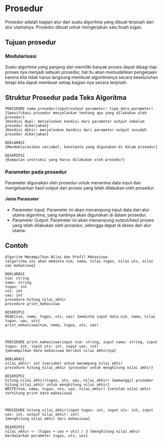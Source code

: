 <h1>Prosedur</h1>

Prosedur adalah bagian alur dari suatu algoritma yang dibuat terpisah dari alur utamanya. Prosedur dibuat untuk mengerjakan satu buah tugas.

<h2>Tujuan prosedur</h2>

<h3>Modularisasi</h3>
Suatu algoritma yang panjang dan memiliki banyak proses dapat dibagi tiap proses nya menjadi sebuah prosedur, hal itu akan memudahkan pengerjaan karena kita tidak harus 
langsung membuat algoritmanya secara keseluruhan tetapi kita dapat membuat setiap bagian nya secara terpisah.

<h2>Struktur Prosedur pada Teks Algoritma</h2>

```
PROCEDURE nama_prosedur(input/output parameter: tipe_data_parameter)
{Spesifikasi prosedur menjelaskan tentang apa yang dilakukan oleh prosedur}
{Kondisi Awal: menjelaskan kondisi dari parameter output sebelum prosedur dikerjakan}
{Kondisi Akhir: menjelaskan kondisi dari parameter output sesudah prosedur dikerjakan}

DEKLARASI
{Mendeklarasikan variabel, konstanta yang digunakan di dalam prosedur}

DESKRIPSI
{Kumpulan instruksi yang harus dilakukan oleh prosedur}
```

<h3>Parameter pada prosedur</h3>

Parameter digunakan oleh prosedur untuk menerima data input dan mengeluarkan hasil output dari proses yang telah dilakukan oleh prosedur.
<h4>Jenis Paramater</h4>

- Parameter Input: Parameter ini akan menampung input data dari alur utama algoritma, yang nantinya akan digunakan di dalam prosedur.
- Parameter Output: Parameter ini akan menampung output/hasil proses yang telah dilakukan oleh prosedur, sehingga dapat di akses dari alur utama.

<h2>Contoh</h2>

```
Algoritm Menampilkan Nilai dan Profil Mahasiswa
{algoritma ini akan meminta nim, nama, nilai tugas, nilai uts, nilai uas mahasiswa}

DEKLARASI
nim: string
nama: string
tugas: int
uts: int
uas: int
procedure hitung_nilai_akhir
procedure print_mahasiswa

DESKRIPSI
READ(nim, nama, tugas, uts, uas) {meminta input data nim, nama, nilai tugas, uas, uts}
print_mahasiswa(nim, nama, tugas, uts, uas)



PROCEDURE print_mahasiswa(input nim: string, input nama: string, input tugas: int, input uts: int, input uas: int)
{menampilkan data mahasiswa berikut nilai akhirnya}

DEKLARASI
nilai_akhir: int {variabel untuk menampung nilai akhir
procedure hitung_nilai_akhir {prosedur untuk menghitung nilai akhir}

DESKRIPSI
hitung_nilai_akhir(tugas, uts, uas, nilai_akhir) {memanggil prosedur hitung_nilai_akhir untuk menghitung nilai akhir}
WRITE(nim, nama, tugas, uts, uas, nilai_akhir) {setelah nilai akhir terhitung print data mahasiswa}



PROCEDURE hitung_nilai_akhir(input tugas: int, input uts: int, input uas: int, output nilai_akhir: int)
{menghitung nilai akhir dari mahasiswa}

DESKRIPSI
nilai_akhir <- (tugas + uas + uts) / 3 {menghitung nilai akhir berdasarkan parameter tugas, uts, uas}
```
